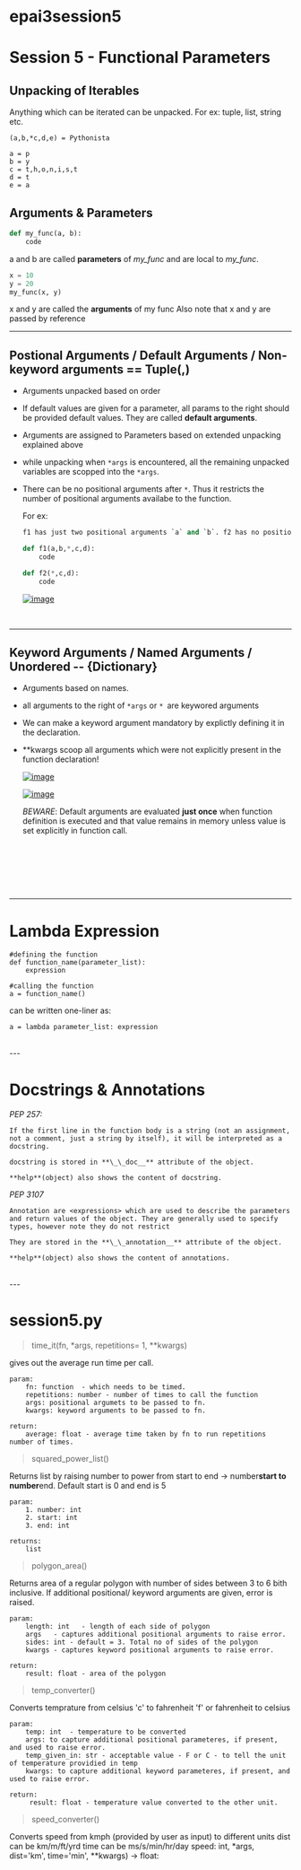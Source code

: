 # epai3session5

# Session 5 - Functional Parameters

## Unpacking of Iterables

Anything which can be iterated can be unpacked. For ex: tuple, list, string etc.

```
(a,b,*c,d,e) = Pythonista

a = p
b = y
c = t,h,o,n,i,s,t
d = t
e = a
```


## Arguments & Parameters


```python
def my_func(a, b): 
    code 
```

a and b are called __parameters__ of *my_func* and are local to *my_func*.

```python
x = 10 
y = 20
my_func(x, y) 

```
x and y are called the **arguments** of my func  Also note that x and y are passed by reference 

--- 

## Postional Arguments / Default Arguments / Non-keyword arguments == Tuple(,)
- Arguments unpacked based on order 
- If default values are given for a parameter, all params to the right should be provided default values. They are called **default arguments**.
- Arguments are assigned to Parameters based on extended unpacking explained above
- while unpacking when `*args` is encountered, all the remaining unpacked variables are scopped into the `*args`.

- There can be no positional arguments after `*`. Thus it restricts the number of positional arguments availabe to the function.

    For ex:
    ```python
    f1 has just two positional arguments `a` and `b`. f2 has no positional arguments.

    def f1(a,b,*,c,d):
        code

    def f2(*,c,d):
        code
    ```



    <a href="https://ibb.co/p27xgCC"><img src="https://i.ibb.co/SNjP2qq/image.png" alt="image" border="0"></a>

<br> 

---

## Keyword Arguments / Named Arguments / Unordered -- {Dictionary}

- Arguments based on names.
- all arguments to the right of `*args` or `* `are keywored arguments
- We can make a keyword argument mandatory by explictly defining it in the declaration.
- **kwargs scoop all arguments which were not explicitly present in the function declaration!



    <a href="https://ibb.co/nMR4NPy"><img src="https://i.ibb.co/VY3bcwG/image.png" alt="image" border="0"></a>

    <a href="https://ibb.co/pRmcRFg"><img src="https://i.ibb.co/rcWYcrg/image.png" alt="image" border="0"></a>

    *BEWARE*: Default arguments are evaluated **just once** when function definition is executed and that value remains in memory unless value is set explicitly in function call.

<br>
<br>
<br>
<br>
<br>

---

# Lambda Expression

```
#defining the function
def function_name(parameter_list):
    expression

#calling the function
a = function_name()
```
can be written one-liner as:
```
a = lambda parameter_list: expression
```

<br>
---

# Docstrings & Annotations

*PEP 257:* 

    If the first line in the function body is a string (not an assignment, not a comment, just a string by itself), it will be interpreted as a docstring.

    docstring is stored in **\_\_doc__** attribute of the object.

    **help**(object) also shows the content of docstring.

*PEP 3107* 

    Annotation are <expressions> which are used to describe the parameters and return values of the object. They are generally used to specify types, however note they do not restrict 

    They are stored in the **\_\_annotation__** attribute of the object.

    **help**(object) also shows the content of annotations.


<br>
---

# session5.py

> time_it(fn, *args, repetitions= 1, **kwargs)

gives out the average run time per call.
    
    param:
        fn: function  - which needs to be timed.
        repetitions: number - number of times to call the function
        args: positional argumets to be passed to fn.
        kwargs: keyword arguments to be passed to fn.

    return: 
        average: float - average time taken by fn to run repetitions number of times.



> squared_power_list()

Returns list by raising number to power from start to end 
    -> number**start to number**end. Default start is 0 and end is 5

    param:
        1. number: int 
        2. start: int
        3. end: int

    returns: 
        list

> polygon_area()

Returns area of a regular polygon with number of sides between
3 to 6 bith inclusive. If additional positional/ keyword arguments are given, error is raised.

    param:
        length: int   - length of each side of polygon
        args   - captures additional positional arguments to raise error.
        sides: int - default = 3. Total no of sides of the polygon
        kwargs - captures keyword positional arguments to raise error.

    return:
        result: float - area of the polygon


> temp_converter()

Converts temprature from celsius 'c' to fahrenheit 'f' or fahrenheit to celsius

    param:  
        temp: int  - temperature to be converted
        args: to capture additional positional parameteres, if present, and used to raise error.
        temp_given_in: str - acceptable value - F or C - to tell the unit of temperature providied in temp
        kwargs: to capture additional keyword parameteres, if present, and used to raise error.
    
    return: 
         result: float - temperature value converted to the other unit.

> speed_converter()

Converts speed from kmph (provided by user as input) to different units dist can be km/m/ft/yrd time can be ms/s/min/hr/day
speed: int, *args, dist='km', time='min', **kwargs) -> float: